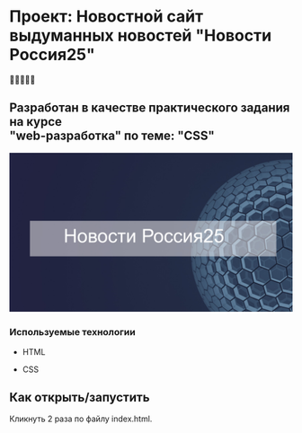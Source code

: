 
# Проект: Новостной сайт выдуманных новостей "Новости Россия25"
:wave::wave::wave::wave::wave:

## Разработан в качестве практического задания на курсе <br> "web-разработка" по теме: "CSS"

![logo](image/logo.jpg)

### Используемые технологии

* HTML

* CSS 

## Как открыть/запустить

Кликнуть 2 раза по файлу index.html.

